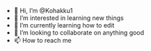 - 👋 Hi, I’m @Kohakku1
- 👀 I’m interested in learning new things
- 🌱 I’m currently learning how to edit
- 💞️ I’m looking to collaborate on anything good
- 📫 How to reach me 

<!---
Kohakku1/Kohakku1 is a ✨ special ✨ repository because its `README.md` (this file) appears on your GitHub profile.
You can click the Preview link to take a look at your changes.
--->
